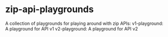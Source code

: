 # zip-api-playgrounds
A collection of playgrounds for playing around with zip APIs:
v1-playground: A playground for API v1
v2-playground: A playground for API v2
